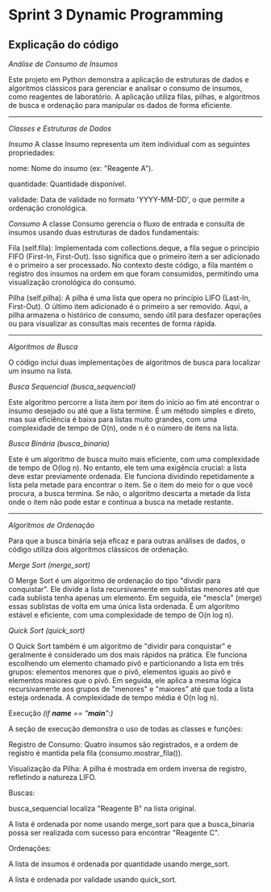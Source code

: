 # Sprint 3 Dynamic Programming

## Explicação do código

_Análise de Consumo de Insumos_

Este projeto em Python demonstra a aplicação de estruturas de dados e algoritmos clássicos para gerenciar e analisar o consumo de insumos, como reagentes de laboratório. A aplicação utiliza filas, pilhas, e algoritmos de busca e ordenação para manipular os dados de forma eficiente.

------------------------------

_Classes e Estruturas de Dados_

*Insumo*
A classe Insumo representa um item individual com as seguintes propriedades:

nome: Nome do insumo (ex: "Reagente A").

quantidade: Quantidade disponível.

validade: Data de validade no formato 'YYYY-MM-DD', o que permite a ordenação cronológica.

*Consumo*
A classe Consumo gerencia o fluxo de entrada e consulta de insumos usando duas estruturas de dados fundamentais:

Fila (self.fila): Implementada com collections.deque, a fila segue o princípio FIFO (First-In, First-Out). Isso significa que o primeiro item a ser adicionado é o primeiro a ser processado. No contexto deste código, a fila mantém o registro dos insumos na ordem em que foram consumidos, permitindo uma visualização cronológica do consumo.

Pilha (self.pilha): A pilha é uma lista que opera no princípio LIFO (Last-In, First-Out). O último item adicionado é o primeiro a ser removido. Aqui, a pilha armazena o histórico de consumo, sendo útil para desfazer operações ou para visualizar as consultas mais recentes de forma rápida.

------------------------------

_Algoritmos de Busca_

O código inclui duas implementações de algoritmos de busca para localizar um insumo na lista.

*Busca Sequencial (busca_sequencial)*

Este algoritmo percorre a lista item por item do início ao fim até encontrar o insumo desejado ou até que a lista termine. É um método simples e direto, mas sua eficiência é baixa para listas muito grandes, com uma complexidade de tempo de O(n), onde n é o número de itens na lista.

*Busca Binária (busca_binaria)*

Este é um algoritmo de busca muito mais eficiente, com uma complexidade de tempo de O(log n). No entanto, ele tem uma exigência crucial: a lista deve estar previamente ordenada. Ele funciona dividindo repetidamente a lista pela metade para encontrar o item. Se o item do meio for o que você procura, a busca termina. Se não, o algoritmo descarta a metade da lista onde o item não pode estar e continua a busca na metade restante.

------------------------------

_Algoritmos de Ordenação_

Para que a busca binária seja eficaz e para outras análises de dados, o código utiliza dois algoritmos clássicos de ordenação.

*Merge Sort (merge_sort)*

O Merge Sort é um algoritmo de ordenação do tipo "dividir para conquistar". Ele divide a lista recursivamente em sublistas menores até que cada sublista tenha apenas um elemento. Em seguida, ele "mescla" (merge) essas sublistas de volta em uma única lista ordenada. É um algoritmo estável e eficiente, com uma complexidade de tempo de O(n log n).

*Quick Sort (quick_sort)*

O Quick Sort também é um algoritmo de "dividir para conquistar" e geralmente é considerado um dos mais rápidos na prática. Ele funciona escolhendo um elemento chamado pivô e particionando a lista em três grupos: elementos menores que o pivô, elementos iguais ao pivô e elementos maiores que o pivô. Em seguida, ele aplica a mesma lógica recursivamente aos grupos de "menores" e "maiores" até que toda a lista esteja ordenada. A complexidade de tempo média é O(n log n).

Execução *(if __name__ == "__main__":)*

A seção de execução demonstra o uso de todas as classes e funções:

Registro de Consumo: Quatro insumos são registrados, e a ordem de registro é mantida pela fila (consumo.mostrar_fila()).

Visualização da Pilha: A pilha é mostrada em ordem inversa de registro, refletindo a natureza LIFO.

Buscas:

busca_sequencial localiza "Reagente B" na lista original.

A lista é ordenada por nome usando merge_sort para que a busca_binaria possa ser realizada com sucesso para encontrar "Reagente C".

Ordenações:

A lista de insumos é ordenada por quantidade usando merge_sort.

A lista é ordenada por validade usando quick_sort.

